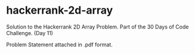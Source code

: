 # hackerrank-2d-array
Solution to the Hackerrank 2D Array Problem.  Part of the 30 Days of Code Challenge. (Day 11)

Problem Statement attached in .pdf format.
